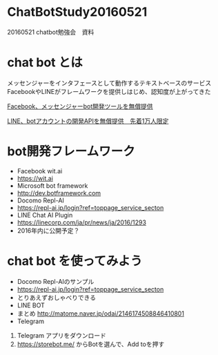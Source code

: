 # ChatBotStudy20160521
20160521 chatbot勉強会　資料

# chat bot とは
メッセンジャーをインタフェースとして動作するテキストベースのサービス
FacebookやLINEがフレームワークを提供しはじめ、認知度が上がってきた

[Facebook、メッセンジャーbot開発ツールを無償提供](http://www.itmedia.co.jp/news/articles/1604/13/news059.html)

[LINE、botアカウントの開発APIを無償提供　先着1万人限定](http://www.itmedia.co.jp/news/articles/1604/07/news134.html)

# bot開発フレームワーク
* Facebook wit.ai 
 * https://wit.ai
* Microsoft bot framework
 * http://dev.botframework.com
* Docomo Repl-AI
 * https://repl-ai.jp/login?ref=toppage_service_secton
* LINE Chat AI Plugin
 * https://linecorp.com/ja/pr/news/ja/2016/1293
 * 2016年内に公開予定？

# chat bot を使ってみよう
* Docomo Repl-AIのサンプル
 * https://repl-ai.jp/login?ref=toppage_service_secton
 * とりあえずおしゃべりできる
* LINE BOT
 * まとめ http://matome.naver.jp/odai/2146174508846410801
* Telegram
 1. Telegram アプリをダウンロード
 2. https://storebot.me/ からBotを選んで、Add toを押す
